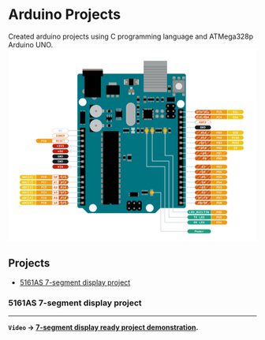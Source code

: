 # Arduino Projects

Created arduino projects using C programming language and ATMega328p Arduino UNO.
![Arduino ATMega328p](img/arduino-scheme.png)

## Projects

* [5161AS 7-segment display project](#5161AS)

### 5161AS 7-segment display project
---
**`Video` ->  [7-segment display ready project demonstration](https://youtube.com/shorts/5uuckVPyVYM).**